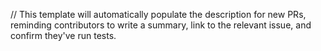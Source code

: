 // This template will automatically populate the description for new PRs, reminding contributors to write a summary,
link to the relevant issue, and confirm they've run tests.